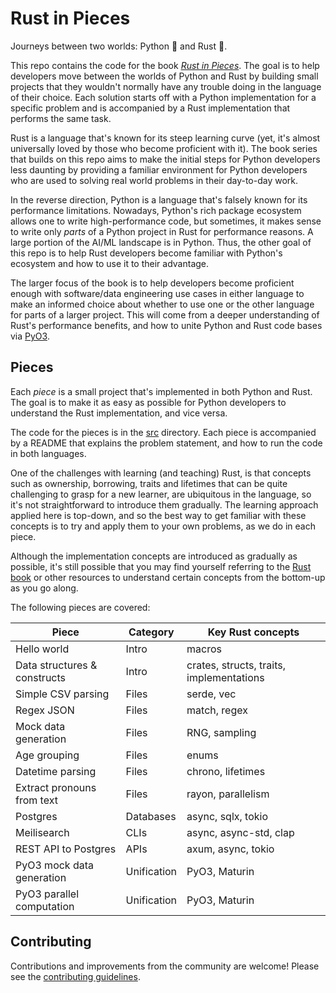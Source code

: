 # Rust in Pieces

Journeys between two worlds: Python 🐍 and Rust 🦀.

This repo contains the code for the book _[Rust in Pieces](https://rustinpieces.dev)_. The goal is to help developers move between the worlds of Python and Rust by building small projects that they wouldn't normally have any trouble doing in the language of their choice. Each solution starts off with a Python implementation for a specific problem and is accompanied by a Rust implementation that performs the same task.

Rust is a language that's known for its steep learning curve (yet, it's almost universally loved by those who become proficient with it). The book series that builds on this repo aims to make the initial steps for Python developers less daunting by providing a familiar environment for Python developers who are used to solving real world problems in their day-to-day work.

In the reverse direction, Python is a language that's falsely known for its performance limitations. Nowadays, Python's rich package ecosystem allows one to write high-performance code, but sometimes, it makes sense to write only _parts_ of a Python project in Rust for performance reasons. A large portion of the AI/ML landscape is in Python. Thus, the other goal of this repo is to help Rust developers become familiar with Python's ecosystem and how to use it to their advantage.

The larger focus of the book is to help developers become proficient enough with software/data engineering use cases in either language to make an informed choice about whether to use one or the other language for parts of a larger project. This will come from a deeper understanding of Rust's performance benefits, and how to unite Python and Rust code bases via [PyO3](https://github.com/PyO3/pyo3).

## Pieces

Each _piece_ is a small project that's implemented in both Python and Rust. The goal is to make it as easy as possible for Python developers to understand the Rust implementation, and vice versa.

The code for the pieces is in the [src](./src) directory. Each piece is accompanied by a README that explains the problem statement, and how to run the code in both languages.

One of the challenges with learning (and teaching) Rust, is that concepts such as ownership, borrowing, traits and lifetimes that can be quite challenging to grasp for a new learner, are ubiquitous in the language, so it's not straightforward to introduce them gradually. The learning approach applied here is top-down, and so the best way to get familiar with these concepts is to try and apply them to your own problems, as we do in each piece.

Although the implementation concepts are introduced as gradually as possible, it's still possible that you may find yourself referring to the [Rust book](https://doc.rust-lang.org/book/) or other resources to understand certain concepts from the bottom-up as you go along.

The following pieces are covered:

| Piece                        | Category    | Key Rust concepts                        |
| ---------------------------- | ----------- | ---------------------------------------- |
| Hello world                  | Intro       | macros                                   |
| Data structures & constructs | Intro       | crates, structs, traits, implementations |
| Simple CSV parsing           | Files       | serde, vec                               |
| Regex JSON                   | Files       | match, regex                             |
| Mock data generation         | Files       | RNG, sampling                            |
| Age grouping                 | Files       | enums                                    |
| Datetime parsing             | Files       | chrono, lifetimes                        |
| Extract pronouns from text   | Files       | rayon, parallelism                       |
| Postgres                     | Databases   | async, sqlx, tokio                       |
| Meilisearch                  | CLIs        | async, async-std, clap                   |
| REST API to Postgres         | APIs        | axum, async, tokio                       |
| PyO3 mock data generation    | Unification | PyO3, Maturin                            |
| PyO3 parallel computation    | Unification | PyO3, Maturin                            |

## Contributing

Contributions and improvements from the community are welcome! Please see the [contributing guidelines](./CONTRIBUTING.md).
